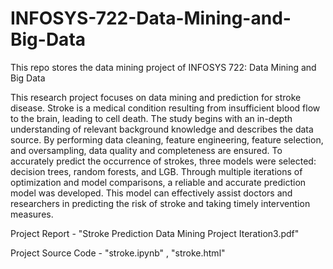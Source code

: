 # INFOSYS-722-Data-Mining-and-Big-Data

This repo stores the data mining project of INFOSYS 722: Data Mining and Big Data

This research project focuses on data mining and prediction for stroke disease. Stroke is a medical condition resulting from insufficient blood flow to the brain, leading to cell death. The study begins with an in-depth understanding of relevant background knowledge and describes the data source. By performing data cleaning, feature engineering, feature selection, and oversampling, data quality and completeness are ensured. To accurately predict the occurrence of strokes, three models were selected: decision trees, random forests, and LGB. Through multiple iterations of optimization and model comparisons, a reliable and accurate prediction model was developed. This model can effectively assist doctors and researchers in predicting the risk of stroke and taking timely intervention measures.

Project Report - "Stroke Prediction Data Mining Project Iteration3.pdf"

Project Source Code - "stroke.ipynb" , "stroke.html"


